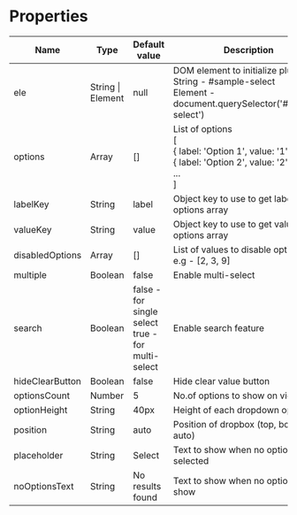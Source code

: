 # Properties

| Name | Type | Default value | Description |
| --- | --- | --- | ---- |
| ele | String \| Element | null | DOM element to initialize plugin<br/>String - #sample-select <br/>Element - document.querySelector('#sample-select') |
| options | Array | [] | List of options <br/>[<br/>  { label: 'Option 1', value: '1' }, <br/>  { label: 'Option 2', value: '2' }<br/>  ...<br/>] |
| labelKey | String | label | Object key to use to get label from options array |
| valueKey | String | value | Object key to use to get value from options array |
| disabledOptions | Array | [] | List of values to disable options <br/>e.g - [2, 3, 9] |
| multiple | Boolean | false | Enable multi-select |
| search | Boolean | false - for single select <br/>true - for multi-select | Enable search feature |
| hideClearButton | Boolean | false | Hide clear value button |
| optionsCount | Number | 5 | No.of options to show on viewport |
| optionHeight | String | 40px | Height of each dropdown options |
| position | String | auto | Position of dropbox (top, bottom, auto) |
| placeholder | String | Select | Text to show when no options selected |
| noOptionsText | String | No results found | Text to show when no options to show |
